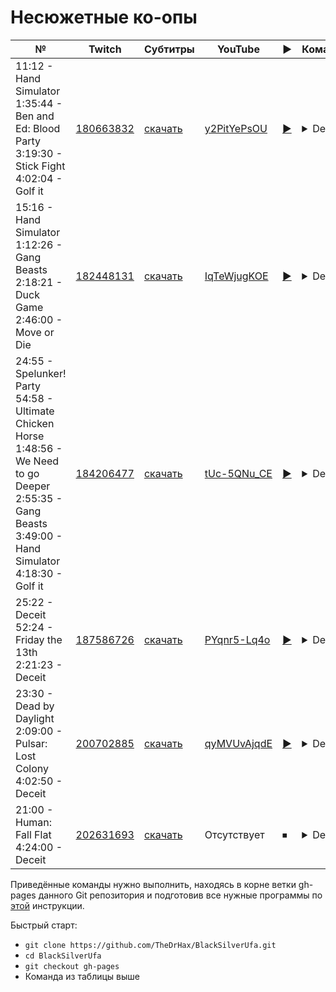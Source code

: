 # Несюжетные ко-опы

| № | Twitch | Субтитры | YouTube | ▶ | Команда |
| --- | --- | --- | --- | --- | --- |
| 11:12 - Hand Simulator<br>1:35:44 - Ben and Ed: Blood Party<br>3:19:30 - Stick Fight<br>4:02:04 - Golf it | [180663832](https://www.twitch.tv/videos/180663832) | [скачать](../chats/v180663832.ass) | [y2PitYePsOU](https://www.youtube.com/watch?v=y2PitYePsOU) | [▶](../src/player.html?v=y2PitYePsOU&s=180663832) | <details>`mpv --sub-file chats/v180663832.ass ytdl://y2PitYePsOU`</details> |
| 15:16 - Hand Simulator<br>1:12:26 - Gang Beasts<br>2:18:21 - Duck Game<br>2:46:00 - Move or Die | [182448131](https://www.twitch.tv/videos/182448131) | [скачать](../chats/v182448131.ass) | [IqTeWjugKOE](https://www.youtube.com/watch?v=IqTeWjugKOE) | [▶](../src/player.html?v=IqTeWjugKOE&s=182448131) | <details>`mpv --sub-file chats/v182448131.ass ytdl://IqTeWjugKOE`</details> |
| 24:55 - Spelunker! Party<br>54:58 - Ultimate Chicken Horse<br>1:48:56 - We Need to go Deeper<br>2:55:35 - Gang Beasts<br>3:49:00 - Hand Simulator<br>4:18:30 - Golf it | [184206477](https://www.twitch.tv/videos/184206477) | [скачать](../chats/v184206477.ass) | [tUc-5QNu_CE](https://www.youtube.com/watch?v=tUc-5QNu_CE) | [▶](../src/player.html?v=tUc-5QNu_CE&s=184206477) | <details>`mpv --sub-file chats/v184206477.ass ytdl://tUc-5QNu_CE`</details> |
| 25:22 - Deceit<br>52:24 - Friday the 13th<br>2:21:23 - Deceit | [187586726](https://www.twitch.tv/videos/187586726) | [скачать](../chats/v187586726.ass) | [PYqnr5-Lq4o](https://www.youtube.com/watch?v=PYqnr5-Lq4o) | [▶](../src/player.html?v=PYqnr5-Lq4o&s=187586726) | <details>`mpv --sub-file chats/v187586726.ass ytdl://PYqnr5-Lq4o`</details> |
| 23:30 - Dead by Daylight<br>2:09:00 - Pulsar: Lost Colony<br>4:02:50 - Deceit | [200702885](https://www.twitch.tv/videos/200702885) | [скачать](../chats/v200702885.ass) | [qyMVUvAjqdE](https://www.youtube.com/watch?v=qyMVUvAjqdE) | [▶](../src/player.html?v=qyMVUvAjqdE&s=200702885) | <details>`mpv --sub-file chats/v200702885.ass ytdl://qyMVUvAjqdE`</details> |
| 21:00 - Human: Fall Flat<br>4:24:00 - Deceit | [202631693](https://www.twitch.tv/videos/202631693) | [скачать](../chats/v202631693.ass) | Отсутствует | ⏹ | <details>`streamlink -p "mpv --sub-file chats/v202631693.ass" --player-passthrough hls twitch.tv/videos/202631693 best`</details> |

Приведённые команды нужно выполнить, находясь в корне ветки gh-pages данного Git репозитория и подготовив все нужные программы по [этой](../tutorials/watch-online.md) инструкции.

Быстрый старт:
* `git clone https://github.com/TheDrHax/BlackSilverUfa.git`
* `cd BlackSilverUfa`
* `git checkout gh-pages`
* Команда из таблицы выше

